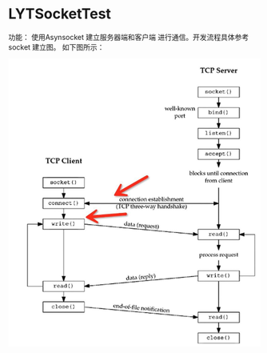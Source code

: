 # LYTSocketTest
功能：
    使用Asynsocket 建立服务器端和客户端 进行通信。开发流程具体参考socket 建立图。
如下图所示：

![](socket.jpeg)


